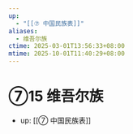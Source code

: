 ```yaml
---
up:
  - "[[⑦ 中国民族表]]"
aliases:
  - 维吾尔族
ctime: 2025-03-01T13:56:33+08:00
mtime: 2025-10-01T11:40:29+08:00
---
```


# ⑦15 维吾尔族

- up: [[⑦ 中国民族表]]
